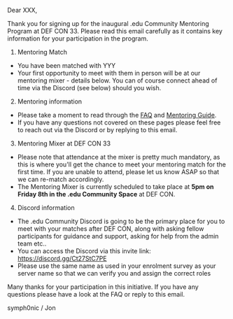 Dear XXX,

Thank you for signing up for the inaugural .edu Community Mentoring Program at DEF CON 33. Please read this email carefully as it contains key information for your participation in the program.

1. Mentoring Match
  - You have been matched with YYY
  - Your first opportunity to meet with them in person will be at our mentoring mixer - details below. You can of course connect ahead of time via the Discord (see below) should you wish.

2. Mentoring information
  - Please take a moment to read through the [FAQ](https://symph0nic.github.io/FAQ.html) and [Mentoring Guide](https://symph0nic.github.io/guide.html).
  - If you have any questions not covered on these pages please feel free to reach out via the Discord or by replying to this email.

3. Mentoring Mixer at DEF CON 33
  - Please note that attendance at the mixer is pretty much mandatory, as this is where you'll get the chance to meet your mentoring match for the first time. If you are unable to attend, please let us know ASAP so that we can re-match accordingly.
  - The Mentoring Mixer is currently scheduled to take place at **5pm on Friday 8th in the .edu Community Space** at DEF CON. 

4. Discord information
  - The .edu Community Discord is going to be the primary place for you to meet with your matches after DEF CON, along with asking fellow participants for guidance and support, asking for help from the admin team etc..
  - You can access the Discord via this invite link: https://discord.gg/Ct27StC7PE
  - Please use the same name as used in your enrolment survey as your server name so that we can verify you and assign the correct roles


Many thanks for your participation in this initiative. If you have any questions please have a look at the FAQ or reply to this email.

symph0nic / Jon

